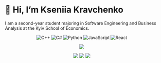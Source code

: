 # 🎀 Hi, I’m Kseniia Kravchenko

I am a second-year student majoring in Software Engineering and Business Analysis at the Kyiv School of Economics. 



<p align="center">
  <img src="https://img.shields.io/badge/Language-C%2B%2B-blue?style=for-the-badge&logo=c%2B%2B&logoColor=white" alt="C++"/>
  <img src="https://img.shields.io/badge/Language-C%23-purple?style=for-the-badge&logo=c-sharp&logoColor=white" alt="C#"/>
  <img src="https://img.shields.io/badge/Language-Python-yellow?style=for-the-badge&logo=python&logoColor=white" alt="Python"/>
  <img src="https://img.shields.io/badge/Language-JavaScript-yellow?style=for-the-badge&logo=javascript&logoColor=black" alt="JavaScript"/>
  <img src="https://img.shields.io/badge/Framework-React-blue?style=for-the-badge&logo=react" alt="React"/>
</p>

<p align="center">
  <img src="https://github-readme-stats.vercel.app/api?username=KravchenkoKseniia&show_icons=true&theme=light"/>
</p>

<p align="center">
  <img src="https://github-profile-summary-cards.vercel.app/api/cards/profile-details?username=KravchenkoKseniia&theme=github"/>
  <img src="https://github-profile-summary-cards.vercel.app/api/cards/repos-per-language?username=KravchenkoKseniia&theme=github"/>
  <img src="https://github-profile-summary-cards.vercel.app/api/cards/most-commit-language?username=KravchenkoKseniia&theme=github"/>
</p>


